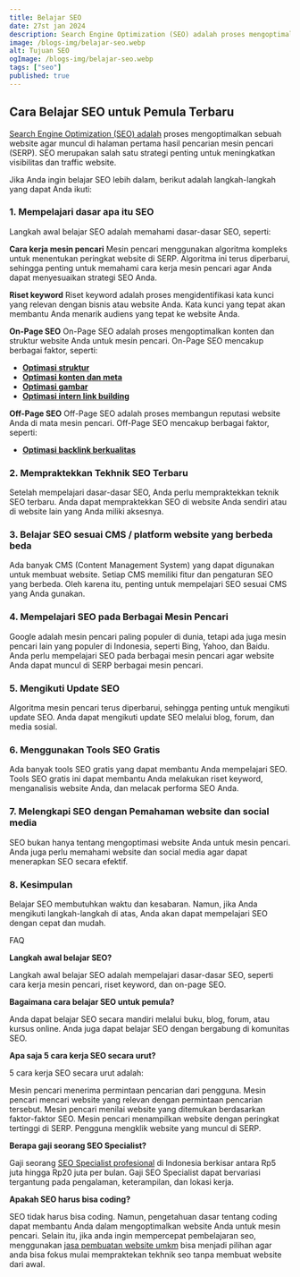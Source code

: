 ```yaml
---
title: Belajar SEO
date: 27st jan 2024
description: Search Engine Optimization (SEO) adalah proses mengoptimalkan sebuah website agar muncul di halaman pertama hasil pencarian mesin pencari (SERP).
image: /blogs-img/belajar-seo.webp
alt: Tujuan SEO
ogImage: /blogs-img/belajar-seo.webp
tags: ["seo"]
published: true
---
```


## Cara Belajar SEO untuk Pemula Terbaru

<a target="_blank" rel="dofollow" href="https://roofel.com/blog/apa-itu-seo-jenis-dan-istilah-dalam-seo">Search Engine Optimization (SEO) adalah</a> proses mengoptimalkan sebuah website agar muncul di halaman pertama hasil pencarian mesin pencari (SERP). SEO merupakan salah satu strategi penting untuk meningkatkan visibilitas dan traffic website.

Jika Anda ingin belajar SEO lebih dalam, berikut adalah langkah-langkah yang dapat Anda ikuti:

### 1. Mempelajari dasar apa itu SEO

Langkah awal belajar SEO adalah memahami dasar-dasar SEO, seperti:

**Cara kerja mesin pencari**
Mesin pencari menggunakan algoritma kompleks untuk menentukan peringkat website di SERP. Algoritma ini terus diperbarui, sehingga penting untuk memahami cara kerja mesin pencari agar Anda dapat menyesuaikan strategi SEO Anda.

**Riset keyword**
Riset keyword adalah proses mengidentifikasi kata kunci yang relevan dengan bisnis atau website Anda. Kata kunci yang tepat akan membantu Anda menarik audiens yang tepat ke website Anda.

**On-Page SEO**
On-Page SEO adalah proses mengoptimalkan konten dan struktur website Anda untuk mesin pencari. On-Page SEO mencakup berbagai faktor, seperti:

- **[Optimasi struktur](/blogs/optimasi-struktur-dalam-seo)**
- **[Optimasi konten dan meta](/blogs/optimasi-konten-dalam-seo)**
- **[Optimasi gambar](/blogs/optimasi-gambar-dalam-seo)**
- **[Optimasi intern link building](/blogs/optimasi-struktur-dalam-seo)**

**Off-Page SEO**
Off-Page SEO adalah proses membangun reputasi website Anda di mata mesin pencari. Off-Page SEO mencakup berbagai faktor, seperti:

- **[Optimasi backlink berkualitas](/blogs/optimasi-backlink-dalam-seo)**

### 2. Mempraktekkan Tekhnik SEO Terbaru

Setelah mempelajari dasar-dasar SEO, Anda perlu mempraktekkan teknik SEO terbaru. Anda dapat mempraktekkan SEO di website Anda sendiri atau di website lain yang Anda miliki aksesnya.

### 3. Belajar SEO sesuai CMS / platform website yang berbeda beda

Ada banyak CMS (Content Management System) yang dapat digunakan untuk membuat website. Setiap CMS memiliki fitur dan pengaturan SEO yang berbeda. Oleh karena itu, penting untuk mempelajari SEO sesuai CMS yang Anda gunakan.

### 4. Mempelajari SEO pada Berbagai Mesin Pencari

Google adalah mesin pencari paling populer di dunia, tetapi ada juga mesin pencari lain yang populer di Indonesia, seperti Bing, Yahoo, dan Baidu. Anda perlu mempelajari SEO pada berbagai mesin pencari agar website Anda dapat muncul di SERP berbagai mesin pencari.

### 5. Mengikuti Update SEO

Algoritma mesin pencari terus diperbarui, sehingga penting untuk mengikuti update SEO. Anda dapat mengikuti update SEO melalui blog, forum, dan media sosial.

### 6. Menggunakan Tools SEO Gratis

Ada banyak tools SEO gratis yang dapat membantu Anda mempelajari SEO. Tools SEO gratis ini dapat membantu Anda melakukan riset keyword, menganalisis website Anda, dan melacak performa SEO Anda.

### 7. Melengkapi SEO dengan Pemahaman website dan social media

SEO bukan hanya tentang mengoptimasi website Anda untuk mesin pencari. Anda juga perlu memahami website dan social media agar dapat menerapkan SEO secara efektif.

### 8. Kesimpulan

Belajar SEO membutuhkan waktu dan kesabaran. Namun, jika Anda mengikuti langkah-langkah di atas, Anda akan dapat mempelajari SEO dengan cepat dan mudah.

FAQ

**Langkah awal belajar SEO?**

Langkah awal belajar SEO adalah mempelajari dasar-dasar SEO, seperti cara kerja mesin pencari, riset keyword, dan on-page SEO.

**Bagaimana cara belajar SEO untuk pemula?**

Anda dapat belajar SEO secara mandiri melalui buku, blog, forum, atau kursus online. Anda juga dapat belajar SEO dengan bergabung di komunitas SEO.

**Apa saja 5 cara kerja SEO secara urut?**

5 cara kerja SEO secara urut adalah:

Mesin pencari menerima permintaan pencarian dari pengguna.
Mesin pencari mencari website yang relevan dengan permintaan pencarian tersebut.
Mesin pencari menilai website yang ditemukan berdasarkan faktor-faktor SEO.
Mesin pencari menampilkan website dengan peringkat tertinggi di SERP.
Pengguna mengklik website yang muncul di SERP.

**Berapa gaji seorang SEO Specialist?**

Gaji seorang <a target="_blank" rel="dofollow" href="https://roofel.com/jasa-seo">SEO Specialist profesional</a> di Indonesia berkisar antara Rp5 juta hingga Rp20 juta per bulan. Gaji SEO Specialist dapat bervariasi tergantung pada pengalaman, keterampilan, dan lokasi kerja.

**Apakah SEO harus bisa coding?**

SEO tidak harus bisa coding. Namun, pengetahuan dasar tentang coding dapat membantu Anda dalam mengoptimalkan website Anda untuk mesin pencari. Selain itu, jika anda ingin mempercepat pembelajaran seo, menggunakan <a target="_blank" rel="dofollow" href="https://roofel.com/pembuatan-website-umkm">jasa pembuatan website umkm</a> bisa menjadi pilihan agar anda bisa fokus mulai mempraktekan tekhnik seo tanpa membuat website dari awal.
